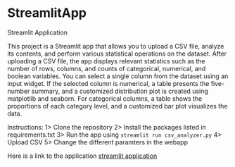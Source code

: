 # StreamlitApp
Streamlit Application

This project is a Streamlit app that allows you to upload a CSV file, analyze its contents, and perform various statistical operations on the dataset. After uploading a CSV file, the app displays relevant statistics such as the number of rows, columns, and counts of categorical, numerical, and boolean variables. You can select a single column from the dataset using an input widget. If the selected column is numerical, a table presents the five-number summary, and a customized distribution plot is created using matplotlib and seaborn. For categorical columns, a table shows the proportions of each category level, and a customized bar plot visualizes the data.

Instructions:
1> Clone the repository
2> Install the packages listed in requirements.txt
3> Run the app using `streamlit run csv_analyzer.py`
4> Upload CSV
5> Change the different paramters in the webapp

Here is a link to the application
[streamlit application](https://zoepowers-streamlitapp-main-6ov3ds.streamlit.app/)
